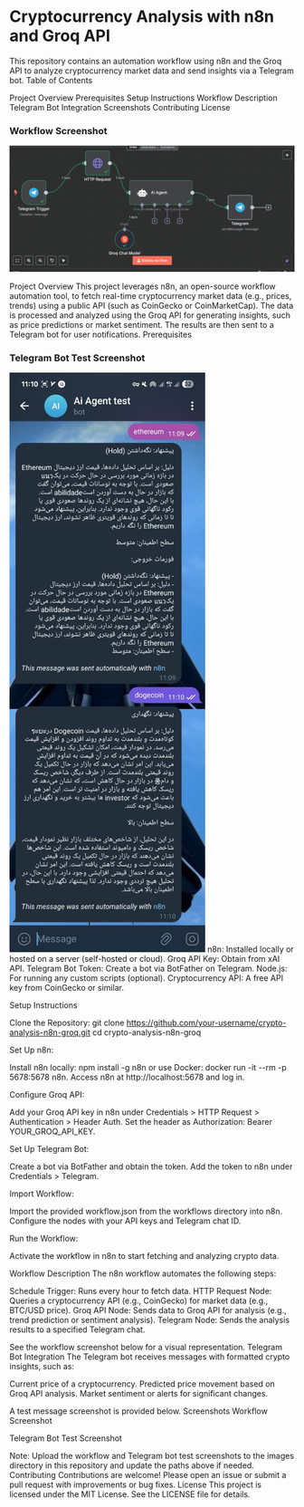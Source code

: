 #  Cryptocurrency Analysis with n8n and Groq API
This repository contains an automation workflow using n8n and the Groq API to analyze cryptocurrency market data and send insights via a Telegram bot.
Table of Contents

Project Overview 
Prerequisites
Setup Instructions
Workflow Description
Telegram Bot Integration
Screenshots
Contributing
License
### Workflow Screenshot
![Workflow Screenshot](https://github.com/amir-rs/n8n-Ai-agent/blob/main/Screenshot%202025-06-05%20111157.png)

Project Overview
This project leverages n8n, an open-source workflow automation tool, to fetch real-time cryptocurrency market data (e.g., prices, trends) using a public API (such as CoinGecko or CoinMarketCap). The data is processed and analyzed using the Groq API for generating insights, such as price predictions or market sentiment. The results are then sent to a Telegram bot for user notifications.
Prerequisites
### Telegram Bot Test Screenshot
![Telegram Bot Test Screenshot](https://github.com/amir-rs/n8n-Ai-agent/blob/main/5911204189051143736.jpg)
n8n: Installed locally or hosted on a server (self-hosted or cloud).
Groq API Key: Obtain from xAI API.
Telegram Bot Token: Create a bot via BotFather on Telegram.
Node.js: For running any custom scripts (optional).
Cryptocurrency API: A free API key from CoinGecko or similar.

Setup Instructions

Clone the Repository:
git clone https://github.com/your-username/crypto-analysis-n8n-groq.git
cd crypto-analysis-n8n-groq


Set Up n8n:

Install n8n locally: npm install -g n8n or use Docker: docker run -it --rm -p 5678:5678 n8n.
Access n8n at http://localhost:5678 and log in.


Configure Groq API:

Add your Groq API key in n8n under Credentials > HTTP Request > Authentication > Header Auth.
Set the header as Authorization: Bearer YOUR_GROQ_API_KEY.


Set Up Telegram Bot:

Create a bot via BotFather and obtain the token.
Add the token to n8n under Credentials > Telegram.


Import Workflow:

Import the provided workflow.json from the workflows directory into n8n.
Configure the nodes with your API keys and Telegram chat ID.


Run the Workflow:

Activate the workflow in n8n to start fetching and analyzing crypto data.



Workflow Description
The n8n workflow automates the following steps:

Schedule Trigger: Runs every hour to fetch data.
HTTP Request Node: Queries a cryptocurrency API (e.g., CoinGecko) for market data (e.g., BTC/USD price).
Groq API Node: Sends data to Groq API for analysis (e.g., trend prediction or sentiment analysis).
Telegram Node: Sends the analysis results to a specified Telegram chat.

See the workflow screenshot below for a visual representation.
Telegram Bot Integration
The Telegram bot receives messages with formatted crypto insights, such as:

Current price of a cryptocurrency.
Predicted price movement based on Groq API analysis.
Market sentiment or alerts for significant changes.

A test message screenshot is provided below.
Screenshots
Workflow Screenshot

Telegram Bot Test Screenshot

Note: Upload the workflow and Telegram bot test screenshots to the images directory in this repository and update the paths above if needed.
Contributing
Contributions are welcome! Please open an issue or submit a pull request with improvements or bug fixes.
License
This project is licensed under the MIT License. See the LICENSE file for details.
